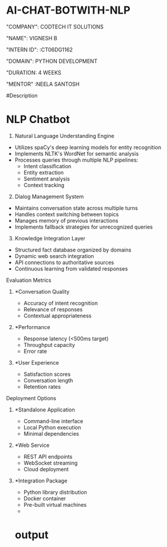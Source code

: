 # AI-CHAT-BOTWITH-NLP

"COMPANY": CODTECH IT SOLUTIONS

"NAME": VIGNESH B

"INTERN ID": :CT06DG1162

"DOMAIN": PYTHON DEVELOPMENT

"DURATION: 4 WEEKS

"MENTOR" :NEELA SANTOSH

#Description

 
# NLP Chatbot 

 1. Natural Language Understanding Engine
- Utilizes spaCy's deep learning models for entity recognition
- Implements NLTK's WordNet for semantic analysis
- Processes queries through multiple NLP pipelines:
  * Intent classification
  * Entity extraction
  * Sentiment analysis
  * Context tracking
2. Dialog Management System
- Maintains conversation state across multiple turns
- Handles context switching between topics
- Manages memory of previous interactions
- Implements fallback strategies for unrecognized queries

 3. Knowledge Integration Layer
- Structured fact database organized by domains
- Dynamic web search integration
- API connections to authoritative sources
- Continuous learning from validated responses

 Evaluation Metrics

1. *Conversation Quality
   - Accuracy of intent recognition
   - Relevance of responses
   - Contextual appropriateness

2. *Performance
   - Response latency (<500ms target)
   - Throughput capacity
   - Error rate

3. *User Experience
   - Satisfaction scores
   - Conversation length
   - Retention rates

Deployment Options

1. *Standalone Application
   - Command-line interface
   - Local Python execution
   - Minimal dependencies

2. *Web Service
   - REST API endpoints
   - WebSocket streaming
   - Cloud deployment

3. *Integration Package
   - Python library distribution
   - Docker container
   - Pre-built virtual machines
   - 
   # output

  

